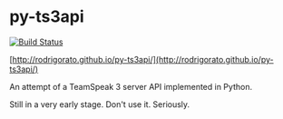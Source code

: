 # py-ts3api
[![Build Status](https://travis-ci.org/rodrigorato/py-ts3api.svg?branch=master)](https://travis-ci.org/rodrigorato/py-ts3api)

[http://rodrigorato.github.io/py-ts3api/](http://rodrigorato.github.io/py-ts3api/)


An attempt of a TeamSpeak 3 server API implemented in Python.

Still in a very early stage. Don't use it. Seriously.
